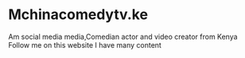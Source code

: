 # Mchinacomedytv.ke
Am social media media,Comedian actor and video creator from Kenya 
Follow 
me 
on 
this 
website 
I 
have 
many
content 
